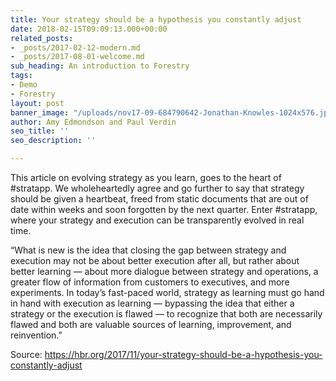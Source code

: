 ```yaml
---
title: Your strategy should be a hypothesis you constantly adjust
date: 2018-02-15T09:09:13.000+00:00
related_posts:
- _posts/2017-02-12-modern.md
- _posts/2017-08-01-welcome.md
sub_heading: An introduction to Forestry
tags:
- Demo
- Forestry
layout: post
banner_image: "/uploads/nov17-09-684790642-Jonathan-Knowles-1024x576.jpg"
author: Amy Edmondson and Paul Verdin
seo_title: ''
seo_description: ''

---
```

This article on evolving strategy as you learn, goes to the heart of #stratapp.  We wholeheartedly agree and go further to say that strategy should be given a heartbeat, freed from static documents that are out of date within weeks and soon forgotten by the next quarter.  Enter #stratapp, where your strategy and execution can be transparently evolved in real time.

“What is new is the idea that closing the gap between strategy and execution may not be about better execution after all, but rather about better learning — about more dialogue between strategy and operations, a greater flow of information from customers to executives, and more experiments. In today’s fast-paced world, strategy as learning must go hand in hand with execution as learning — bypassing the idea that either a strategy or the execution is flawed — to recognize that both are necessarily flawed and both are valuable sources of learning, improvement, and reinvention.”

Source: https://hbr.org/2017/11/your-strategy-should-be-a-hypothesis-you-constantly-adjust